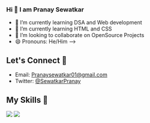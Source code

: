 ### Hi 👋 I am Pranay Sewatkar



- 🔭 I’m currently learning DSA and Web development
- 🌱 I’m currently learning HTML and CSS 
- 👯 I’m looking to collaborate on OpenSource Projects
- 😄 Pronouns: He/Him
-->
## Let's Connect 🤝
- Email: Pranaysewatkar01@gmail.com
- Twitter: [@SewatkarPranay](https://twitter.com/PranaySewatkar)


## My Skills 💪
![](https://img.shields.io/badge/HTML5-E34F26?style=for-the-badge&logo=html5&logoColor=white)
![](https://img.shields.io/badge/CSS3-1572B6?style=for-the-badge&logo=css3&logoColor=white)







